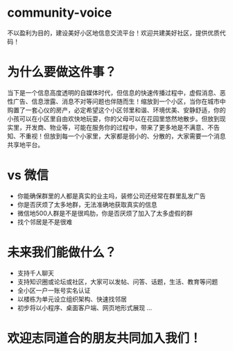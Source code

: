 # community-voice
不以盈利为目的，建设美好小区地信息交流平台！欢迎共建美好社区，提供优质代码！

# 为什么要做这件事？
当下是一个信息高度透明的自媒体时代，但信息的快速传播过程中，虚假消息、恶性广告、信息泄露、消息不对等问题也伴随而生！缩放到一个小区，当你在城市中购置了一套心仪的房产，必定希望这个小区邻里和谐、环境优美、安静舒适，你的小孩可以在小区里自由欢快地玩耍，你的父母可以在花园里悠然地散步。但放到现实里，开发商、物业等，可能在服务你的过程中，带来了更多地是不满意、不告知、不重视！但放到每一个小家里，大家都是弱小的、分散的，大家需要一个消息共享地平台。

# vs 微信
  + 你能确保群里的人都是真实的业主吗，装修公司还经常在群里乱发广告
  + 你是否厌烦了太多地群，无法准确地获取真实的信息
  + 微信地500人群是不是很鸡肋，你是否厌烦了加入了太多虚假的群
  + 找个邻居是不是很难

# 未来我们能做什么？
  + 支持千人聊天
  + 支持知识圈或论坛或社区，大家可以发帖、问答、话题，生活、教育等问题
  + 全小区一户一账号实名认证
  + 以楼栋为单元设立组织架构、快速找邻居
  + 初步将以小程序、桌面客户端、网页地形式展现
  ...

# 欢迎志同道合的朋友共同加入我们！
